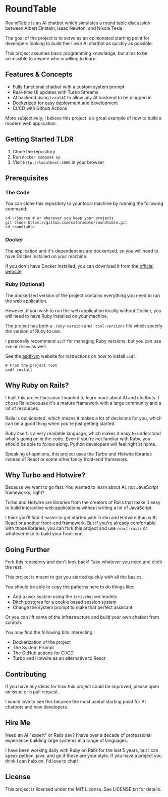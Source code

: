 # RoundTable
RoundTable is an AI chatbot which simulates a round table discussion between 
Albert Einstein, Isaac Newton, and Nikola Tesla.

The goal of the project is to serve as an opinionated starting point for 
developers looking to build their own AI chatbot as quickly as possible.

This project assumes basic programming knowledge, but aims to be accessible to anyone who is willing to learn.

## Features & Concepts
- Fully functional chatbot with a custom system prompt
- Real-time UI updates with Turbo Streams
- AI backend using `LocalAI` to allow any AI backend to be plugged in
- Dockerized for easy deployment and development
- CI/CD with Github Actions

More subjectively, I believe this project is a great example of how to build a modern web application.

## Getting Started TLDR
1. Clone the repository
2. Run `docker compose up`
3. Visit `http://localhost:3000` in your browser

## Prerequisites
### The Code
You can clone this repository to your local machine by running the following command:

```shell
cd ~/Source # or wherever you keep your projects
git clone https://github.com/satoramoto/roundtable.git
cd roundtable
```

### Docker
The application and it's dependencies are dockerized, so you will need to have Docker installed on your machine.

If you don't have Docker installed, you can download it from the 
[official website](https://www.docker.com/products/docker-desktop).

### Ruby (Optional)
The dockerized version of the project contains everything you need to run the web application.

However, if you wish to run the web application locally without Docker, 
you will need to have Ruby installed on your machine.

The project has both a `.ruby-version` and `.tool-versions` file which specify the version of Ruby to use.

I personally recommend `asdf` for managing Ruby versions, but you can use `rvm` or `rbenv` as well.

See the [asdf-vm](https://asdf-vm.com/#/core-manage-asdf) website for instructions on how to install `asdf`.

```shell
# From the project root
asdf install
```

## Why Ruby on Rails?
I built this project because I wanted to learn more about AI and chatbots.
I chose Rails because it's a mature framework with a large community and a lot of resources.

Rails is opinionated, which means it makes a lot of decisions for you, 
which can be a good thing when you're just getting started.

Ruby itself is a very readable language, which makes it easy to understand what's going on in the code. 
Even if you're not familiar with Ruby, you should be able to follow along. Python developers will feel right at home.

Speaking of opinions, this project uses the Turbo and Hotwire libraries 
instead of React or some other fancy front-end framework.

## Why Turbo and Hotwire?
Because we want to go fast. You wanted to learn about AI, not JavaScript frameworks, right?

Turbo and Hotwire are libraries from the creators of Rails that make it easy to 
build interactive web applications without writing a lot of JavaScript.

I think you'll find it easier to get started with Turbo and Hotwire than with React or another front-end framework.
But if you're already comfortable with those libraries, 
you can fork this project and use `react-rails` or whatever else to build your front-end.

## Going Further
Fork this repository and don't look back! Take whatever you need and ditch the rest. 

This project is meant to get you started quickly with all the basics. 

You should be able to copy the patterns here to do things like:
- Add a user system using the `ActiveRecord` models
- Ditch postgres for a cookie based session system
- Change the system prompt to make that perfect assistant

Or you can lift some of the infrastructure and build your own chatbot from scratch.

You may find the following bits interesting:
- Dockerization of the project
- The System Prompt
- The GitHub actions for CI/CD
- Turbo and Hotwire as an alternative to React

## Contributing
If you have any ideas for how this project could be improved, please open an issue or a pull request.

I would love to see this become the most useful starting point for AI chatbots and new developers.

## Hire Me
Need an AI "expert" or Rails dev? 
I have over a decade of professional experience building large systems in a range of languages.

I have been working daily with Ruby on Rails for the last 5 years, 
but I can speak python, java, and go if those are your style. 
If you have a project you think I can help on, I'd love to chat!

## License
This project is licensed under the MIT License. See LICENSE.txt for details.
